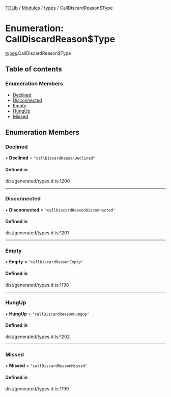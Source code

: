 [TDLib](../README.md) / [Modules](../modules.md) / [types](../modules/types.md) / CallDiscardReason$Type

# Enumeration: CallDiscardReason$Type

[types](../modules/types.md).CallDiscardReason$Type

## Table of contents

### Enumeration Members

- [Declined](types.CallDiscardReason_Type.md#declined)
- [Disconnected](types.CallDiscardReason_Type.md#disconnected)
- [Empty](types.CallDiscardReason_Type.md#empty)
- [HungUp](types.CallDiscardReason_Type.md#hungup)
- [Missed](types.CallDiscardReason_Type.md#missed)

## Enumeration Members

### Declined

• **Declined** = ``"callDiscardReasonDeclined"``

#### Defined in

dist/generated/types.d.ts:1200

___

### Disconnected

• **Disconnected** = ``"callDiscardReasonDisconnected"``

#### Defined in

dist/generated/types.d.ts:1201

___

### Empty

• **Empty** = ``"callDiscardReasonEmpty"``

#### Defined in

dist/generated/types.d.ts:1198

___

### HungUp

• **HungUp** = ``"callDiscardReasonHungUp"``

#### Defined in

dist/generated/types.d.ts:1202

___

### Missed

• **Missed** = ``"callDiscardReasonMissed"``

#### Defined in

dist/generated/types.d.ts:1199
